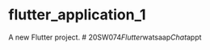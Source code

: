 # flutter_application_1

A new Flutter project.
#   2 0 S W 0 7 4 _ F l u t t e r _ w a t s a a p _ C h a t _ a p p t  
 